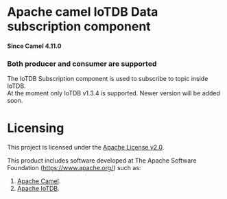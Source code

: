 # Apache camel IoTDB Data subscription component

#### Since Camel 4.11.0
### Both producer and consumer are supported

The IoTDB Subscription component is used to subscribe to topic inside IoTDB.</br>
At the moment only IoTDB v1.3.4 is supported. Newer version will be added soon.

# Licensing
This project is licensed under the [Apache License v2.0](https://www.apache.org/licenses/LICENSE-2.0).

This product includes software developed at
The Apache Software Foundation (https://www.apache.org/) such as:
1. [Apache Camel](https://camel.apache.org/).
2. [Apache IoTDB](https://iotdb.apache.org/).
